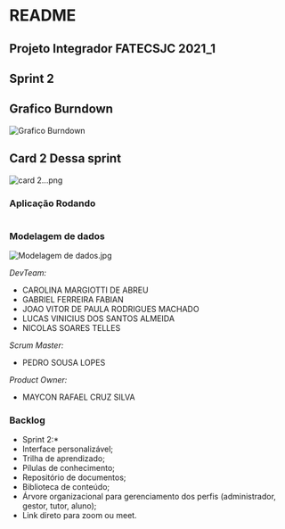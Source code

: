 # README
## Projeto Integrador FATECSJC 2021_1 ##
## Sprint 2

## Grafico Burndown
![Grafico Burndown](https://github.com/gabriel-fabian/learning_management_system/blob/Sprint-2/Grafico%20Burndown.png)
## Card 2 Dessa sprint
![card 2...png](https://github.com/gabriel-fabian/learning_management_system/blob/Sprint-2/card%202...png)
### Aplicação Rodando
![]()
### Modelagem de dados
![Modelagem de dados.jpg](https://github.com/gabriel-fabian/learning_management_system/blob/Sprint-2/Modelagem%20de%20dados.jpg)


*DevTeam:*

- CAROLINA MARGIOTTI DE ABREU 
- GABRIEL FERREIRA FABIAN
- JOAO VITOR DE PAULA RODRIGUES MACHADO
- LUCAS VINICIUS DOS SANTOS ALMEIDA
- NICOLAS SOARES TELLES


*Scrum Master:*
- PEDRO SOUSA LOPES


*Product Owner:*
- MAYCON RAFAEL CRUZ SILVA
  
### Backlog 

- Sprint 2:*
- Interface personalizável;
- Trilha de aprendizado;
- Pílulas de conhecimento;
- Repositório de documentos;
- Biblioteca de conteúdo;
- Árvore organizacional para gerenciamento dos perfis (administrador, gestor, tutor, aluno);
- Link direto para zoom ou meet.


